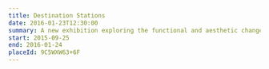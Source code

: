 ```yaml
---
title: Destination Stations
date: 2016-01-23T12:30:00
summary: A new exhibition exploring the functional and aesthetic changes in station architecture – from the construction of the first railway stations through to the present day and on into the future.
start: 2015-09-25
end: 2016-01-24
placeId: 9C5WXW63+6F
---
```

